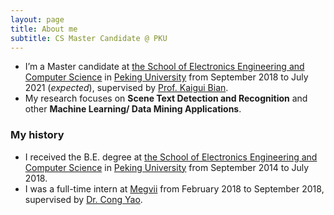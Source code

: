 ```yaml
---
layout: page
title: About me
subtitle: CS Master Candidate @ PKU
---
```


* I’m a Master candidate at [the School of Electronics Engineering and Computer Science](http://eecs.pku.edu.cn/) in [Peking University](www.pku.edu.cn) from September 2018 to July 2021 (_expected_), supervised by [Prof. Kaigui Bian](http://net.pku.edu.cn/~bkg/).
* My research focuses on **Scene Text Detection and Recognition** and other **Machine Learning/ Data Mining Applications**.

### My history
* I received the B.E. degree at [the School of Electronics Engineering and Computer Science](http://eecs.pku.edu.cn/) in [Peking University](https://www.pku.edu.cn/) from September 2014 to July 2018.
* I was a full-time intern at [Megvii](https://megvii.com/) from February 2018 to September 2018, supervised by [Dr. Cong Yao](https://cong-yao.weebly.com/).
